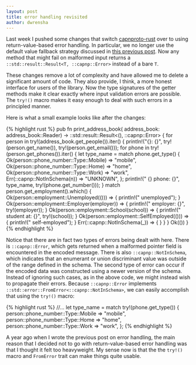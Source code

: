 ```yaml
---
layout: post
title: error handling revisited
author: dwrensha
---
```



Last week I pushed some changes that
switch [capnproto-rust](https://www.github.com/dwrensha/capnproto-rust)
over to using return-value-based error handling.
In particular, we no longer use the
default value fallback strategy discussed in
[this previous post]({{site.baseurl}}/2014/04/06/error-handling.html).
Now any method that might fail on malformed
input returns a `::std::result::Result<T, ::capnp::Error>`
instead of a bare `T`.

These changes remove a lot of complexity and
have allowed me to delete a significant amount of code.
They also provide, I think, a more honest interface for
users of the library.
Now the type signatures of the getter methods
make it clear exactly where input validation errors
are possible.
The `try!()` macro makes it easy enough to deal
with such errors in a principled manner.

Here is what a small example looks like after the changes:

{% highlight rust %}
pub fn print_address_book(
        address_book: address_book::Reader)
        -> ::std::result::Result<(), ::capnp::Error>
{
    for person in try!(address_book.get_people()).iter() {
        println!("{}: {}", try!(person.get_name()),
                           try!(person.get_email()));
        for phone in try!(person.get_phones()).iter() {
            let type_name = match phone.get_type() {
                Ok(person::phone_number::Type::Mobile) => "mobile",
                Ok(person::phone_number::Type::Home) => "home",
                Ok(person::phone_number::Type::Work) => "work",
                Err(::capnp::NotInSchema(n)) => "UNKNOWN",
            };
            println!("  {} phone: {}",
                     type_name, try!(phone.get_number()));
        }
        match person.get_employment().which() {
            Ok(person::employment::Unemployed(())) => {
                println!("  unemployed");
            }
            Ok(person::employment::Employer(employer)) => {
               println!("  employer: {}", try!(employer));
            }
            Ok(person::employment::School(school)) => {
                println!("  student at: {}", try!(school));
            }
            Ok(person::employment::SelfEmployed(())) => {
                println!("  self-employed");
            }
            Err(::capnp::NotInSchema(_)) => { }
        }
    }
    Ok(())
}
{% endhighlight %}


Notice that there are in fact two types of errors being dealt with here.
There is `::capnp::Error`, which gets returned
when a malformed pointer field is encountered in the encoded message.
There is also `::capnp::NotInSchema`, which indicates that
an enumerant or union discriminant value was
outside of the range defined in the schema.
The second type of error can occur if
the encoded data was constructed using a newer version of the schema.
Instead of ignoring such cases, as in the above code, we might instead
wish to propagate their errors.
Because `::capnp::Error` implements `::std::error::FromError<::capnp::NotInSchema>`,
we can easily accomplish that using the `try!()` macro:

{% highlight rust %}
            //...
            let type_name = match try!(phone.get_type()) {
                person::phone_number::Type::Mobile => "mobile",
                person::phone_number::Type::Home => "home",
                person::phone_number::Type::Work => "work",
            };
{% endhighlight %}


A year ago when I wrote the previous post on error handling,
the main reason that I decided not to go with return-value-based
error handling was that I thought it felt too heavyweight.
My sense now is that the the `try!()` macro and `FromError` trait
can make things quite usable.
